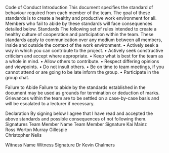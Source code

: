 Code of Conduct
Introduction
This document specifies the standard of behaviour required from each member of the team. The goal of these standards is to create a healthy and productive work environment for all. Members who fail to abide by these standards will face consequences detailed below.
Standards
The following set of rules intended to create a healthy culture of cooperation and participation within the team. These standards apply to communication over any medium between all members, inside and outside the context of the work environment.
•	Actively seek a way in which you can contribute to the project.
•	Actively seek constructive criticism and accept where appropriate.
•	Keep what is best for the team as a whole in mind.
•	Allow others to contribute.
•	Respect differing opinions and viewpoints.
•	Do not insult others.
•	Be on time to team meetings, if you cannot attend or are going to be late inform the group.
•	Participate in the group chat.

Failure to Abide
Failure to abide by the standards established in the document may be used as grounds for termination or deduction of marks. Grievances within the team are to be settled on a case-by-case basis and will be escalated to a lecturer if necessary.

Declaration
By signing below I agree that I have read and accepted the above standards and possible consequences of not following them. 
Signatures
Team Member Name	Team Member Signature
Kai Mainz	
Ross Worton	
Murray Gillespie	
Christopher Nelis	

Witness Name	Witness Signature
Dr Kevin Chalmers	


